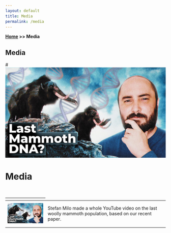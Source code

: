 ```yaml
---
layout: default
title: Media
permalink: /media
---
```

**[Home](/) >> Media**

## Media

#[![Image 1](/assets/img/thumbnail_lastmammoth.jpg)](/posts/lastmammoth)

<div class="content container">
    <div class="page">
        <h1 class="page-title">Media</h1>
        <br />
        <div class="media-section">
            <table>
                <thead>
                    <th class="row-media"></th>
                </thead>
                <tbody>
                    <tr>
                        <td>
                            <img src="/assets/img/thumbnail_lastmammoth.jpg" width="250" alt="Thumbnail of Woolly Mammoth Video" />
                        </td>
                        <td>
                            <p>Stefan Milo made a whole YouTube video on the last woolly mammoth population, based on our recent paper.</p>
                        </td>
                    </tr>
                </tbody>
            </table>
        </div>
    </div>
</div>

